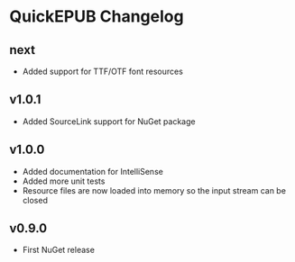 # QuickEPUB Changelog #


## next ##

* Added support for TTF/OTF font resources

## v1.0.1 ##

* Added SourceLink support for NuGet package

## v1.0.0 ##

* Added documentation for IntelliSense
* Added more unit tests
* Resource files are now loaded into memory so the input stream can be closed

## v0.9.0 ##

* First NuGet release
